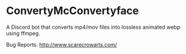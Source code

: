 # ConvertyMcConvertyface

A Discord bot that converts mp4/mov files into lossless animated webp using ffmpeg.

Bug Reports: http://www.scarecrowarts.com/
